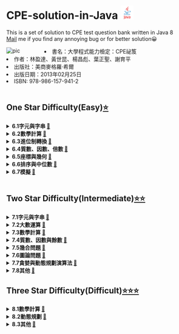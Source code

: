 # CPE-solution-in-Java <img alt="java" width="35px" src="https://github.com/devicons/devicon/blob/master/icons/java/java-original-wordmark.svg" />
This is a set of solution to CPE test question bank written in Java 8<br/>
[Mail](mailto:hankshyu@gmail.com) me if you find any annoying bug or for better solution😀<br/>


[<img align="left" alt="pic" width="100px" src="https://cpe.cse.nsysu.edu.tw/doc/CPE_Handbook.jpg" />](https://cpe.cse.nsysu.edu.tw/cpe_book.php)

<li/>書名：大學程式能力檢定：CPE祕笈 
<li/>作者：林盈達、黃世昆、楊昌彪、葉正聖、謝育平 
<li/>出版社：美商麥格羅‧希爾 
<li/>出版日期：2013年02月25日
<li/>ISBN: 978-986-157-941-2

<br/>
<br/>


## One Star Difficulty(Easy)[⭐️][6.0]

<details>
  <summary><strong>6.1字元與字串 <a href=https://github.com/hankshyu/CPE-solution-in-Java/tree/main/Chapter%206-OneStar(Easy)/6.1字元與字串>🔗</a><strong></summary>
 <ul>
  <li/><a href=https://github.com/hankshyu/CPE-solution-in-Java/blob/main/Chapter%206-OneStar(Easy)/6.1字元與字串/6.1.1%20whatsCryptanalysis(UVA10008).java
>whatsCryptanalysis(UVA10008)</a>
  <li/><a href=https://github.com/hankshyu/CPE-solution-in-Java/blob/main/Chapter%206-OneStar(Easy)/6.1字元與字串/6.1.2%20decodeTheMadMan(UVA10222).java
>decodeTheMadMan(UVA10222)</a>
  <li/><a href=https://github.com/hankshyu/CPE-solution-in-Java/blob/main/Chapter%206-OneStar(Easy)/6.1字元與字串/6.1.3%20SummingDigits(UVA11332).java>SummingDigits(UVA11332)</a>
  <li/><a href=https://github.com/hankshyu/CPE-solution-in-Java/blob/main/Chapter%206-OneStar(Easy)/6.1字元與字串/6.1.4%20commonPernutation(UVA10252).java>commonPernutation(UVA10252)</a>
  <li/><a href=https://github.com/hankshyu/CPE-solution-in-Java/blob/main/Chapter%206-OneStar(Easy)/6.1字元與字串/6.1.5%20rotatingSecntence(UVA490).java>rotatingSecntence(UVA490)</a>
  <li/><a href=https://github.com/hankshyu/CPE-solution-in-Java/blob/main/Chapter%206-OneStar(Easy)/6.1字元與字串/6.1.6%20teXQuotes(UVA272).java
>teXQuotes(UVA272)</a>
 </ul>
</details>
<details>
  <summary><strong>6.2數學計算 <a href=https://github.com/hankshyu/CPE-solution-in-Java/tree/main/Chapter%206-OneStar(Easy)/6.2數學計算>🔗</a><strong></summary>  
   
   <ul>
      <li/><a href=https://github.com/hankshyu/CPE-solution-in-Java/blob/main/Chapter%206-OneStar(Easy)/6.2數學計算/6.2.1%20aDoomsDayAlgorithm(UVA12019).java>aDoomsDayAlgorithm(UVA12019)</a>
      <li/><a href=https://github.com/hankshyu/CPE-solution-in-Java/blob/main/Chapter%206-OneStar(Easy)/6.2數學計算/6.2.2jolleyJumpers(UVA10038).java>jolleyJumpers(UVA10038)</a>
      <li/><a href=https://github.com/hankshyu/CPE-solution-in-Java/blob/main/Chapter%206-OneStar(Easy)/6.2數學計算/6.2.3%20whatIsTheProbability!!(UVA100560).java>whatIsTheProbability!!(UVA100560)</a>
      <li/><a href=https://github.com/hankshyu/CPE-solution-in-Java/blob/main/Chapter%206-OneStar(Easy)/6.2數學計算/6.2.4%20theHotelWithInfiniteRooms(UVA10170).java>theHotelWithInfiniteRooms(UVA10170)</a>
      <li/><a href=https://github.com/hankshyu/CPE-solution-in-Java/blob/main/Chapter%206-OneStar(Easy)/6.2數學計算/6.2.5%20498'%20(UVA10268)%20.java>498' (UVA10268)</a>
      <li/><a href=https://github.com/hankshyu/CPE-solution-in-Java/blob/main/Chapter%206-OneStar(Easy)/6.2數學計算/6.2.6%20OddSum(UVA10783).java
>OddSum(UVA10783)</a>
      <li/><a href=https://github.com/hankshyu/CPE-solution-in-Java/blob/main/Chapter%206-OneStar(Easy)/6.2數學計算/6.2.7%20beatTheSpread(UVA10812).java>beatTheSpread(UVA10812)</a>
      <li/><a href=https://github.com/hankshyu/CPE-solution-in-Java/blob/main/Chapter%206-OneStar(Easy)/6.2數學計算/6.2.8%20symmetricMatrix(UVA11349).java>symmetricMatrix(UVA11349)</a>
      <li/><a href=https://github.com/hankshyu/CPE-solution-in-Java/blob/main/Chapter%206-OneStar(Easy)/6.2數學計算/6.2.9%20squareNumbers(UVA11461).java
>squareNumbers(UVA11461)</a>
      <li/><a href=https://github.com/hankshyu/CPE-solution-in-Java/blob/main/Chapter%206-OneStar(Easy)/6.2數學計算/6.2.10%20b2Sequence(UVA11063).java>b2Sequence(UVA11063)</a>
      <li/><a href=https://github.com/hankshyu/CPE-solution-in-Java/blob/main/Chapter%206-OneStar(Easy)/6.2數學計算/6.2.11%20backToHighSchoolPhysics(UVA10071).java>backToHighSchoolPhysics(UVA10071)</a>
    </ul>
</details>
<details>
  <summary><strong>6.3進位制轉換 <a href=https://github.com/hankshyu/CPE-solution-in-Java/tree/main/Chapter%206-OneStar(Easy)/6.3進位制轉換>🔗</a><strong></summary>
  
 <ul>
  <li/><a href=https://github.com/hankshyu/CPE-solution-in-Java/blob/main/Chapter%206-OneStar(Easy)/6.3進位制轉換/6.3.1%20AnEasyProblem(UVA10093).java>AnEasyProblem(UVA10093)</a>
  <li/><a href=https://github.com/hankshyu/CPE-solution-in-Java/blob/main/Chapter%206-OneStar(Easy)/6.3進位制轉換/6.3.2%20fibonaccimalBase(UVA948).java>fibonaccimalBase(UVA948)</a>
  <li/><a href=https://github.com/hankshyu/CPE-solution-in-Java/blob/main/Chapter%206-OneStar(Easy)/6.3進位制轉換/6.3.3%20funnyEncryptionMethod(UVA10019).java>funnyEncryptionMethod(UVA10019)</a>
  <li/><a href=https://github.com/hankshyu/CPE-solution-in-Java/blob/main/Chapter%206-OneStar(Easy)/6.3進位制轉換/6.3.4%20parity(UVA10931).java
>parity(UVA10931)</a>
  <li/><a href=https://github.com/hankshyu/CPE-solution-in-Java/blob/main/Chapter%206-OneStar(Easy)/6.3進位制轉換/6.3.5%20cheapestBase(UVA11005).java
>cheapestBase(UVA11005)</a>
 </ul>
</details>
<details>
  <summary><strong>6.4質數、因數、倍數 <a href=https://github.com/hankshyu/CPE-solution-in-Java/tree/main/Chapter%206-OneStar(Easy)/6.4質數、因數、倍數>🔗</a><strong></summary>
  
 <ul>
  <li/><a href=https://github.com/hankshyu/CPE-solution-in-Java/blob/main/Chapter%206-OneStar(Easy)/6.4質數、因數、倍數/6.4.1%20hartles(UVA10050).java
>hartles(UVA10050)</a>
  <li/><a href=https://github.com/hankshyu/CPE-solution-in-Java/blob/main/Chapter%206-OneStar(Easy)/6.4質數、因數、倍數/6.4.2%20allYouNeedIsLove(UVA10193).java
>allYouNeedIsLove(UVA10193)</a>
  <li/><a href=https://github.com/hankshyu/CPE-solution-in-Java/blob/main/Chapter%206-OneStar(Easy)/6.4質數、因數、倍數/6.4.3%20divideButNotConquer(UVA10235).java
>divideButNotConquer(UVA10235)</a>
  <li/><a href=https://github.com/hankshyu/CPE-solution-in-Java/blob/main/Chapter%206-OneStar(Easy)/6.4質數、因數、倍數/6.4.4%20SimplyErimp(UVA10235).java
>SimplyErimp(UVA10235)</a>
  <li/><a href=https://github.com/hankshyu/CPE-solution-in-Java/blob/main/Chapter%206-OneStar(Easy)/6.4質數、因數、倍數/6.4.5%202the9s(UVA10922).java>2the9s(UVA10922)</a>
  <li/><a href=https://github.com/hankshyu/CPE-solution-in-Java/blob/main/Chapter%206-OneStar(Easy)/6.4質數、因數、倍數/6.4.6%20gcd(UVA114717).java
>gcd(UVA114717)</a>
 </ul>
</details>
<details>
  <summary><strong>6.5座標與幾何 <a href=https://github.com/hankshyu/CPE-solution-in-Java/tree/main/Chapter%206-OneStar(Easy)/6.5座標與幾何>🔗</a><strong></summary>
  <ul>
  <li/><a href=https://github.com/hankshyu/CPE-solution-in-Java/blob/main/Chapter%206-OneStar(Easy)/6.5座標與幾何/6.5.1%20largestSquare(UVA10908).java>largestSquare(UVA10908)</a>
  <li/><a href=https://github.com/hankshyu/CPE-solution-in-Java/blob/main/Chapter%206-OneStar(Easy)/6.5座標與幾何/6.5.2%20satellites(UVA10221).java
>satellites(UVA10221)</a>
  <li/><a href=[https://github.com/hankshyu/CPE-solution-in-Java/blob/main/Chapter%206-OneStar(Easy)/6.5座標與幾何/6.5.3%20canYouSolveIt%3F(UVA10642).java>canYouSolveIt?(UVA10642)</a>
  <li/><a href=https://github.com/hankshyu/CPE-solution-in-Java/blob/main/Chapter%206-OneStar(Easy)/6.5座標與幾何/6.5.4%20fourthPoint!!(UVA10242).java
>fourthPoint!!(UVA10242)</a>
  </ul>
</details>
<details>
  <summary><strong>6.6排序與中位數 <a href=https://github.com/hankshyu/CPE-solution-in-Java/tree/main/Chapter%206-OneStar(Easy)/6.6排序與中位數>🔗</a><strong></summary>
  
  <ul>
  <li/><a href=https://github.com/hankshyu/CPE-solution-in-Java/blob/main/Chapter%206-OneStar(Easy)/6.6排序與中位數/6.6.1%20aMidSummerNightsDream(UVA10057).java>aMidSummerNightsDream(UVA10057)</a>
  <li/><a href=https://github.com/hankshyu/CPE-solution-in-Java/blob/main/Chapter%206-OneStar(Easy)/6.6排序與中位數/6.6.2%20tellMeTheFrequencies(UVA10062).java>tellMeTheFrequencies(UVA10062)</a>
  <li/><a href=https://github.com/hankshyu/CPE-solution-in-Java/blob/main/Chapter%206-OneStar(Easy)/6.6排序與中位數/6.6.3%20trainSwapping(UVA299).java
>trainSwapping(UVA299)</a>
  <li/><a href=https://github.com/hankshyu/CPE-solution-in-Java/blob/main/Chapter%206-OneStar(Easy)/6.6排序與中位數/6.6.4%20HardwoodSpecies(UVA10226).java>hardwoodSpecies(UVA10226)</a>
  </ul>
</details>
<details>
  <summary><strong>6.7模擬 <a href=https://github.com/hankshyu/CPE-solution-in-Java/tree/main/Chapter%206-OneStar(Easy)/6.7模擬>🔗</a><strong></summary>
  
 <ul>
  <li/><a href=https://github.com/hankshyu/CPE-solution-in-Java/blob/main/Chapter%206-OneStar(Easy)/6.7模擬/6.7.1%20minesweeper(UVA10189).java>minesweeper(UVA10189)</a>
  <li/><a href=https://github.com/hankshyu/CPE-solution-in-Java/blob/main/Chapter%206-OneStar(Easy)/6.7模擬/6.7.2%20dieGame(UVA10409).java
>dieGame(UVA10409)</a>
  <li/><a href=https://github.com/hankshyu/CPE-solution-in-Java/blob/main/Chapter%206-OneStar(Easy)/6.7模擬/6.7.3%20ebAltoSaxophonePlayer(UVA10415).java>ebAltoSaxophonePlayer(UVA10415)</a>
  <li/><a href=https://github.com/hankshyu/CPE-solution-in-Java/blob/main/Chapter%206-OneStar(Easy)/6.7模擬/6.7.4%20mutantFlatWorldWarrior(UVA118).java>mutantFlatWorldWarrior(UVA118)</a>
  <li/><a href=https://github.com/hankshyu/CPE-solution-in-Java/blob/main/Chapter%206-OneStar(Easy)/6.7模擬/6.7.5%20Cola(UVA11150).java
>Cola(UVA11150)</a>
  </ul>
</details>

[6.0]:https://github.com/hankshyu/CPE-solution-in-Java/tree/main/Chapter%206-OneStar(Easy)
[6.1]:https://github.com/hankshyu/CPE-solution-in-Java/tree/main/Chapter%206-OneStar(Easy)/6.1字元與字串
[6.2]:https://github.com/hankshyu/CPE-solution-in-Java/tree/main/Chapter%206-OneStar(Easy)/6.2數學計算
[6.3]:https://github.com/hankshyu/CPE-solution-in-Java/tree/main/Chapter%206-OneStar(Easy)/6.3進位制轉換
[6.4]:https://github.com/hankshyu/CPE-solution-in-Java/tree/main/Chapter%206-OneStar(Easy)/6.4質數、因數、倍數
[6.5]:https://github.com/hankshyu/CPE-solution-in-Java/tree/main/Chapter%206-OneStar(Easy)/6.5座標與幾何
[6.6]:https://github.com/hankshyu/CPE-solution-in-Java/tree/main/Chapter%206-OneStar(Easy)/6.6排序與中位數
[6.7]:https://github.com/hankshyu/CPE-solution-in-Java/tree/main/Chapter%206-OneStar(Easy)/6.7模擬

[6.1.1]:https://github.com/hankshyu/CPE-solution-in-Java/blob/main/Chapter%206-OneStar(Easy)/6.1字元與字串/6.1.1%20whatsCryptanalysis(UVA10008).java
[6.1.2]:https://github.com/hankshyu/CPE-solution-in-Java/blob/main/Chapter%206-OneStar(Easy)/6.1字元與字串/6.1.2%20decodeTheMadMan(UVA10222).java
[6.1.3]:https://github.com/hankshyu/CPE-solution-in-Java/blob/main/Chapter%206-OneStar(Easy)/6.1字元與字串/6.1.3%20SummingDigits(UVA11332).java
[6.1.4]:https://github.com/hankshyu/CPE-solution-in-Java/blob/main/Chapter%206-OneStar(Easy)/6.1字元與字串/6.1.4%20commonPernutation(UVA10252).java
[6.1.5]:https://github.com/hankshyu/CPE-solution-in-Java/blob/main/Chapter%206-OneStar(Easy)/6.1字元與字串/6.1.5%20rotatingSecntence(UVA490).java
[6.1.6]:https://github.com/hankshyu/CPE-solution-in-Java/blob/main/Chapter%206-OneStar(Easy)/6.1字元與字串/6.1.6%20teXQuotes(UVA272).java

[6.2.1]:https://github.com/hankshyu/CPE-solution-in-Java/blob/main/Chapter%206-OneStar(Easy)/6.2數學計算/6.2.1%20aDoomsDayAlgorithm(UVA12019).java
[6.2.2]:https://github.com/hankshyu/CPE-solution-in-Java/blob/main/Chapter%206-OneStar(Easy)/6.2數學計算/6.2.2jolleyJumpers(UVA10038).java
[6.2.3]:https://github.com/hankshyu/CPE-solution-in-Java/blob/main/Chapter%206-OneStar(Easy)/6.2數學計算/6.2.3%20whatIsTheProbability!!(UVA100560).java
[6.2.4]:https://github.com/hankshyu/CPE-solution-in-Java/blob/main/Chapter%206-OneStar(Easy)/6.2數學計算/6.2.4%20theHotelWithInfiniteRooms(UVA10170).java
[6.2.5]:https://github.com/hankshyu/CPE-solution-in-Java/blob/main/Chapter%206-OneStar(Easy)/6.2數學計算/6.2.5%20498'%20(UVA10268)%20.java
[6.2.6]:https://github.com/hankshyu/CPE-solution-in-Java/blob/main/Chapter%206-OneStar(Easy)/6.2數學計算/6.2.6%20OddSum(UVA10783).java
[6.2.7]:https://github.com/hankshyu/CPE-solution-in-Java/blob/main/Chapter%206-OneStar(Easy)/6.2數學計算/6.2.7%20beatTheSpread(UVA10812).java
[6.2.8]:https://github.com/hankshyu/CPE-solution-in-Java/blob/main/Chapter%206-OneStar(Easy)/6.2數學計算/6.2.8%20symmetricMatrix(UVA11349).java
[6.2.9]:https://github.com/hankshyu/CPE-solution-in-Java/blob/main/Chapter%206-OneStar(Easy)/6.2數學計算/6.2.9%20squareNumbers(UVA11461).java
[6.2.10]:https://github.com/hankshyu/CPE-solution-in-Java/blob/main/Chapter%206-OneStar(Easy)/6.2數學計算/6.2.10%20b2Sequence(UVA11063).java
[6.2.11]:https://github.com/hankshyu/CPE-solution-in-Java/blob/main/Chapter%206-OneStar(Easy)/6.2數學計算/6.2.11%20backToHighSchoolPhysics(UVA10071).java

[6.3.1]:https://github.com/hankshyu/CPE-solution-in-Java/blob/main/Chapter%206-OneStar(Easy)/6.3進位制轉換/6.3.1%20AnEasyProblem(UVA10093).java
[6.3.2]:https://github.com/hankshyu/CPE-solution-in-Java/blob/main/Chapter%206-OneStar(Easy)/6.3進位制轉換/6.3.2%20fibonaccimalBase(UVA948).java
[6.3.3]:https://github.com/hankshyu/CPE-solution-in-Java/blob/main/Chapter%206-OneStar(Easy)/6.3進位制轉換/6.3.3%20funnyEncryptionMethod(UVA10019).java
[6.3.4]:https://github.com/hankshyu/CPE-solution-in-Java/blob/main/Chapter%206-OneStar(Easy)/6.3進位制轉換/6.3.4%20parity(UVA10931).java
[6.3.5]:https://github.com/hankshyu/CPE-solution-in-Java/blob/main/Chapter%206-OneStar(Easy)/6.3進位制轉換/6.3.5%20cheapestBase(UVA11005).java

[6.4.1]:https://github.com/hankshyu/CPE-solution-in-Java/blob/main/Chapter%206-OneStar(Easy)/6.4質數、因數、倍數/6.4.1%20hartles(UVA10050).java
[6.4.2]:https://github.com/hankshyu/CPE-solution-in-Java/blob/main/Chapter%206-OneStar(Easy)/6.4質數、因數、倍數/6.4.2%20allYouNeedIsLove(UVA10193).java
[6.4.3]:https://github.com/hankshyu/CPE-solution-in-Java/blob/main/Chapter%206-OneStar(Easy)/6.4質數、因數、倍數/6.4.3%20divideButNotConquer(UVA10235).java
[6.4.4]:https://github.com/hankshyu/CPE-solution-in-Java/blob/main/Chapter%206-OneStar(Easy)/6.4質數、因數、倍數/6.4.4%20SimplyErimp(UVA10235).java
[6.4.5]:https://github.com/hankshyu/CPE-solution-in-Java/blob/main/Chapter%206-OneStar(Easy)/6.4質數、因數、倍數/6.4.5%202the9s(UVA10922).java
[6.4.6]:https://github.com/hankshyu/CPE-solution-in-Java/blob/main/Chapter%206-OneStar(Easy)/6.4質數、因數、倍數/6.4.6%20gcd(UVA114717).java

[6.5.1]:https://github.com/hankshyu/CPE-solution-in-Java/blob/main/Chapter%206-OneStar(Easy)/6.5座標與幾何/6.5.1%20largestSquare(UVA10908).java
[6.5.2]:https://github.com/hankshyu/CPE-solution-in-Java/blob/main/Chapter%206-OneStar(Easy)/6.5座標與幾何/6.5.2%20satellites(UVA10221).java
[6.5.3]:https://github.com/hankshyu/CPE-solution-in-Java/blob/main/Chapter%206-OneStar(Easy)/6.5座標與幾何/6.5.3%20canYouSolveIt%3F(UVA10642).java
[6.5.4]:https://github.com/hankshyu/CPE-solution-in-Java/blob/main/Chapter%206-OneStar(Easy)/6.5座標與幾何/6.5.4%20fourthPoint!!(UVA10242).java

[6.6.1]:https://github.com/hankshyu/CPE-solution-in-Java/blob/main/Chapter%206-OneStar(Easy)/6.6排序與中位數/6.6.1%20aMidSummerNightsDream(UVA10057).java
[6.6.2]:https://github.com/hankshyu/CPE-solution-in-Java/blob/main/Chapter%206-OneStar(Easy)/6.6排序與中位數/6.6.2%20tellMeTheFrequencies(UVA10062).java
[6.6.3]:https://github.com/hankshyu/CPE-solution-in-Java/blob/main/Chapter%206-OneStar(Easy)/6.6排序與中位數/6.6.3%20trainSwapping(UVA299).java
[6.6.4]:https://github.com/hankshyu/CPE-solution-in-Java/blob/main/Chapter%206-OneStar(Easy)/6.6排序與中位數/6.6.4%20HardwoodSpecies(UVA10226).java

[6.7.1]:https://github.com/hankshyu/CPE-solution-in-Java/blob/main/Chapter%206-OneStar(Easy)/6.7模擬/6.7.1%20minesweeper(UVA10189).java
[6.7.2]:https://github.com/hankshyu/CPE-solution-in-Java/blob/main/Chapter%206-OneStar(Easy)/6.7模擬/6.7.2%20dieGame(UVA10409).java
[6.7.3]:https://github.com/hankshyu/CPE-solution-in-Java/blob/main/Chapter%206-OneStar(Easy)/6.7模擬/6.7.3%20ebAltoSaxophonePlayer(UVA10415).java
[6.7.4]:https://github.com/hankshyu/CPE-solution-in-Java/blob/main/Chapter%206-OneStar(Easy)/6.7模擬/6.7.4%20mutantFlatWorldWarrior(UVA118).java
[6.7.5]:https://github.com/hankshyu/CPE-solution-in-Java/blob/main/Chapter%206-OneStar(Easy)/6.7模擬/6.7.5%20Cola(UVA11150).java

<br/>

## Two Star Difficulty(Intermediate)[⭐️⭐️][7.0]
<details>
  <summary><strong>7.1字元與字串 <a href=https://github.com/hankshyu/CPE-solution-in-Java/tree/main/Chapter%207-TwoStar(Intermediate)/7.1字元與字串>🔗</a><strong></summary>
  
  <ul>
  <li/><a href=https://github.com/hankshyu/CPE-solution-in-Java/blob/main/Chapter%207-TwoStar(Intermediate)/7.1字元與字串/7.1.1%20powerString(UVA10295).java> powerString(UVA10295)</a>
  <li/><a href=https://github.com/hankshyu/CPE-solution-in-Java/blob/main/Chapter%207-TwoStar(Intermediate)/7.1字元與字串/7.1.2%20allInAll(UVA10340).java>allInAll(UVA10340)</a>
  <li/><a href=https://github.com/hankshyu/CPE-solution-in-Java/blob/main/Chapter%207-TwoStar(Intermediate)/7.1字元與字串/7.1.4%20hayPoints(UVA10295).java>hayPoints(UVA10295)</a>
  <li/><a href=https://github.com/hankshyu/CPE-solution-in-Java/blob/main/Chapter%207-TwoStar(Intermediate)/7.1字元與字串/7.1.5%20automatedJudgeScript(UVA10188).java>automatedJudgeScript(UVA10188)</a>
  </ul>
</details>
<details>
  <summary><strong>7.2大數運算 <a href=https://github.com/hankshyu/CPE-solution-in-Java/tree/main/Chapter%207-TwoStar(Intermediate)/7.2大數運算
>🔗</a><strong></summary>
  
  <ul>
  <li/><a href=https://github.com/hankshyu/CPE-solution-in-Java/blob/main/Chapter%207-TwoStar(Intermediate)/7.2大數運算/7.2.1%20superLongSum(UVA10013).java>superLongSum(UVA10013)</a>
  <li/><a href=https://github.com/hankshyu/CPE-solution-in-Java/blob/main/Chapter%207-TwoStar(Intermediate)/7.2大數運算/7.2.2%20product(UVA10106).java
>product(UVA10106)</a>
  <li/><a href=https://github.com/hankshyu/CPE-solution-in-Java/blob/main/Chapter%207-TwoStar(Intermediate)/7.2大數運算/7.2.3%20iLoveBigNumbers(UVA10220).java>iLoveBigNumbers(UVA10220)</a>
  <li/><a href=https://github.com/hankshyu/CPE-solution-in-Java/blob/main/Chapter%207-TwoStar(Intermediate)/7.2大數運算/7.2.4%20fibonacciFreeze(UVA495).java>fibonacciFreeze(UVA495)</a>
  <li/><a href=https://github.com/hankshyu/CPE-solution-in-Java/blob/main/Chapter%207-TwoStar(Intermediate)/7.2大數運算/7.2.5%20krakovia(UVA10925).java
>krakovia(UVA10925)</a>
  <li/><a href=https://github.com/hankshyu/CPE-solution-in-Java/blob/main/Chapter%207-TwoStar(Intermediate)/7.2大數運算/7.2.6%20oceanDeepMakeitShallow!!(UVA10076).java
>oceanDeepMakeitShallow!!(UVA10076)</a>
  </ul>
</details>
<details>
  <summary><strong>7.3數學計算 <a href=https://github.com/hankshyu/CPE-solution-in-Java/tree/main/Chapter%207-TwoStar(Intermediate)/7.3數學計算>🔗</a><strong></summary>
  
  <ul>
  <li/><a href=https://github.com/hankshyu/CPE-solution-in-Java/blob/main/Chapter%207-TwoStar(Intermediate)/7.3數學計算/7.3.1%20quirksomeSquare(UVA256).java
>quirksomeSquare(UVA256)</a>
  <li/><a href=https://github.com/hankshyu/CPE-solution-in-Java/blob/main/Chapter%207-TwoStar(Intermediate)/7.3數學計算/7.3.2%20necklace(UVA11001).java>necklace(UVA11001)</a>
  <li/><a href=https://github.com/hankshyu/CPE-solution-in-Java/blob/main/Chapter%207-TwoStar(Intermediate)/7.3數學計算/7.3.3%20theLargest:SmallestBox(UVA10215).java>theLargest/SmallestBox(UVA10215)</a>
  <li/><a href=https://github.com/hankshyu/CPE-solution-in-Java/blob/main/Chapter%207-TwoStar(Intermediate)/7.3數學計算/7.3.4%20theTrip(UVA10137).java>theTrip(UVA10137)</a>
  </ul>
</details>
<details>
  <summary><strong>7.4質數、因數與餘數 <a href=https://github.com/hankshyu/CPE-solution-in-Java/tree/main/Chapter%207-TwoStar(Intermediate)/7.4質數、因數與餘數>🔗</a><strong></summary>
  
  <ul>
  <li/><a href=https://github.com/hankshyu/CPE-solution-in-Java/blob/main/Chapter%207-TwoStar(Intermediate)/7.4質數、因數與餘數/7.4.1%20ones(UVA10127).java
>ones(UVA10127)</a>
  <li/><a href=https://github.com/hankshyu/CPE-solution-in-Java/blob/main/Chapter%207-TwoStar(Intermediate)/7.4質數、因數與餘數/7.4.2%20deadFraction(UVA10555).java>deadFraction(UVA10555)</a>
  <li/><a href=https://github.com/hankshyu/CPE-solution-in-Java/blob/main/Chapter%207-TwoStar(Intermediate)/7.4質數、因數與餘數/7.4.3%20simpleDivision(UVA10407).java>simpleDivision(UVA10407)</a>
  <li/><a href=https://github.com/hankshyu/CPE-solution-in-Java/blob/main/Chapter%207-TwoStar(Intermediate)/7.4質數、因數與餘數/7.4.5%20ProblemA-primeDistance(UVA10140).java>ProblemA-primeDistance(UVA10140)</a>
  <li/><a href=https://github.com/hankshyu/CPE-solution-in-Java/blob/main/Chapter%207-TwoStar(Intermediate)/7.4質數、因數與餘數/7.4.6%20primetime(UVA10200).java>primetime(UVA10200)</a>
  <li/><a href=https://github.com/hankshyu/CPE-solution-in-Java/blob/main/Chapter%207-TwoStar(Intermediate)/7.4質數、因數與餘數/7.4.7%20smithNumber(UVA10042).java>smithNumber(UVA10042)</a>
  <li/><a href=https://github.com/hankshyu/CPE-solution-in-Java/blob/main/Chapter%207-TwoStar(Intermediate)/7.4質數、因數與餘數/7.4.8%20productofdigits(UVA993).java>productofdigits(UVA993)</a>
  </ul>
 this is hidden!
</details>
<details>
  <summary><strong>7.5幾合問題 <a href=https://github.com/hankshyu/CPE-solution-in-Java/tree/main/Chapter%207-TwoStar(Intermediate)/7.5幾合問題>🔗</a><strong></summary>
  
  <ul>
  <li/><a href=https://github.com/hankshyu/CPE-solution-in-Java/blob/main/Chapter%207-TwoStar(Intermediate)/7.5幾合問題/7.5.1%20birthdayCake(UVA10167).java
>birthdayCake(UVA10167)</a>
  <li/><a href=https://github.com/hankshyu/CPE-solution-in-Java/blob/main/Chapter%207-TwoStar(Intermediate)/7.5幾合問題/7.5.2%20isThisIntegration(UVA10209).java>isThisIntegration(UVA10209)</a>
  </ul>
</details>
<details>
  <summary><strong>7.6圖論問題 <a href=https://github.com/hankshyu/CPE-solution-in-Java/tree/main/Chapter%207-TwoStar(Intermediate)/7.6圖論問題>🔗</a><strong></summary>
  
  <ul>
  <li/><a href=https://github.com/hankshyu/CPE-solution-in-Java/blob/main/Chapter%207-TwoStar(Intermediate)/7.6圖論問題/7.6.1%20oilDepositsOriginal(UVA572).java
>oilDepositsOriginal(UVA572)</a>
  <li/><a href=https://github.com/hankshyu/CPE-solution-in-Java/blob/main/Chapter%207-TwoStar(Intermediate)/7.6圖論問題/7.6.2%20allRoadsLeadWhere(UVA10009).java
>allRoadsLeadWhere(UVA10009)</a>
  <li/><a href=https://github.com/hankshyu/CPE-solution-in-Java/blob/main/Chapter%207-TwoStar(Intermediate)/7.6圖論問題/7.6.3bicoloringOriginal(UVA10004).java>bicoloringOriginal(UVA10004)</a>
  </ul>
</details>
<details>
  <summary><strong>7.7貪婪與動態規劃演算法 <a href=https://github.com/hankshyu/CPE-solution-in-Java/tree/main/Chapter%207-TwoStar(Intermediate)/7.7貪婪與動態規劃演算法>🔗</a><strong></summary>
  
  <ul>
  <li/><a href=https://github.com/hankshyu/CPE-solution-in-Java/blob/main/Chapter%207-TwoStar(Intermediate)/7.7貪婪與動態規劃演算法/7.7.1%20minimalCoverage(UvA10020).java
>7.7.1 minimalCoverage(UvA10020)</a>
  <li/><a href=https://github.com/hankshyu/CPE-solution-in-Java/blob/main/Chapter%207-TwoStar(Intermediate)/7.7貪婪與動態規劃演算法/7.7.2%20ants(UVA10714).java
>7.7.2 ants(UVA10714)</a>
  <li/><a href=https://github.com/hankshyu/CPE-solution-in-Java/blob/main/Chapter%207-TwoStar(Intermediate)/7.7貪婪與動態規劃演算法/7.7.3%20brickWallPattern(UVA900).java>7.7.3 brickWallPattern(UVA900)</a>
  </ul>
</details>
<details>
  <summary><strong>7.8其他 <a href=https://github.com/hankshyu/CPE-solution-in-Java/tree/main/Chapter%207-TwoStar(Intermediate)/7.8其他>🔗</a><strong></summary>
  
  <ul>
  <li/><a href=https://github.com/hankshyu/CPE-solution-in-Java/blob/main/Chapter%207-TwoStar(Intermediate)/7.8其他/7.8.1%20conformity(UVA11286).java>7.8.1 conformity(UVA11286)</a>
  <li/><a href=https://github.com/hankshyu/CPE-solution-in-Java/blob/main/Chapter%207-TwoStar(Intermediate)/7.8其他/7.8.2%20Problem%20E%20simpleAddtion(UVA10994).java>7.8.2 Problem E simpleAddtion(UVA10994)</a>
  <li/><a href=https://github.com/hankshyu/CPE-solution-in-Java/blob/main/Chapter%207-TwoStar(Intermediate)/7.8其他/7.8.3%20powerCrisis(UVA151).java
>7.8.3 powerCrisis(UVA151)</a>
  </ul>
</details>

[7.0]:https://github.com/hankshyu/CPE-solution-in-Java/tree/main/Chapter%207-TwoStar(Intermediate)
[7.1]:https://github.com/hankshyu/CPE-solution-in-Java/tree/main/Chapter%207-TwoStar(Intermediate)/7.1字元與字串
[7.2]:https://github.com/hankshyu/CPE-solution-in-Java/tree/main/Chapter%207-TwoStar(Intermediate)/7.2大數運算
[7.3]:https://github.com/hankshyu/CPE-solution-in-Java/tree/main/Chapter%207-TwoStar(Intermediate)/7.3數學計算
[7.4]:https://github.com/hankshyu/CPE-solution-in-Java/tree/main/Chapter%207-TwoStar(Intermediate)/7.4質數、因數與餘數
[7.5]:https://github.com/hankshyu/CPE-solution-in-Java/tree/main/Chapter%207-TwoStar(Intermediate)/7.5幾合問題
[7.6]:https://github.com/hankshyu/CPE-solution-in-Java/tree/main/Chapter%207-TwoStar(Intermediate)/7.6圖論問題
[7.7]:https://github.com/hankshyu/CPE-solution-in-Java/tree/main/Chapter%207-TwoStar(Intermediate)/7.7貪婪與動態規劃演算法
[7.8]:https://github.com/hankshyu/CPE-solution-in-Java/tree/main/Chapter%207-TwoStar(Intermediate)/7.8其他

[7.1.1]:https://github.com/hankshyu/CPE-solution-in-Java/blob/main/Chapter%207-TwoStar(Intermediate)/7.1字元與字串/7.1.1%20powerString(UVA10295).java
[7.1.2]:https://github.com/hankshyu/CPE-solution-in-Java/blob/main/Chapter%207-TwoStar(Intermediate)/7.1字元與字串/7.1.2%20allInAll(UVA10340).java
[7.1.3]:
[7.1.4]:https://github.com/hankshyu/CPE-solution-in-Java/blob/main/Chapter%207-TwoStar(Intermediate)/7.1字元與字串/7.1.4%20hayPoints(UVA10295).java
[7.1.5]:https://github.com/hankshyu/CPE-solution-in-Java/blob/main/Chapter%207-TwoStar(Intermediate)/7.1字元與字串/7.1.5%20automatedJudgeScript(UVA10188).java

[7.2.1]:https://github.com/hankshyu/CPE-solution-in-Java/blob/main/Chapter%207-TwoStar(Intermediate)/7.2大數運算/7.2.1%20superLongSum(UVA10013).java
[7.2.2]:https://github.com/hankshyu/CPE-solution-in-Java/blob/main/Chapter%207-TwoStar(Intermediate)/7.2大數運算/7.2.2%20product(UVA10106).java
[7.2.3]:https://github.com/hankshyu/CPE-solution-in-Java/blob/main/Chapter%207-TwoStar(Intermediate)/7.2大數運算/7.2.3%20iLoveBigNumbers(UVA10220).java
[7.2.4]:https://github.com/hankshyu/CPE-solution-in-Java/blob/main/Chapter%207-TwoStar(Intermediate)/7.2大數運算/7.2.4%20fibonacciFreeze(UVA495).java
[7.2.5]:https://github.com/hankshyu/CPE-solution-in-Java/blob/main/Chapter%207-TwoStar(Intermediate)/7.2大數運算/7.2.5%20krakovia(UVA10925).java
[7.2.6]:https://github.com/hankshyu/CPE-solution-in-Java/blob/main/Chapter%207-TwoStar(Intermediate)/7.2大數運算/7.2.6%20oceanDeepMakeitShallow!!(UVA10076).java

[7.3.1]:https://github.com/hankshyu/CPE-solution-in-Java/blob/main/Chapter%207-TwoStar(Intermediate)/7.3數學計算/7.3.1%20quirksomeSquare(UVA256).java
[7.3.2]:https://github.com/hankshyu/CPE-solution-in-Java/blob/main/Chapter%207-TwoStar(Intermediate)/7.3數學計算/7.3.2%20necklace(UVA11001).java
[7.3.3]:https://github.com/hankshyu/CPE-solution-in-Java/blob/main/Chapter%207-TwoStar(Intermediate)/7.3數學計算/7.3.3%20theLargest:SmallestBox(UVA10215).java
[7.3.4]:https://github.com/hankshyu/CPE-solution-in-Java/blob/main/Chapter%207-TwoStar(Intermediate)/7.3數學計算/7.3.4%20theTrip(UVA10137).java

[7.4.1]:https://github.com/hankshyu/CPE-solution-in-Java/blob/main/Chapter%207-TwoStar(Intermediate)/7.4質數、因數與餘數/7.4.1%20ones(UVA10127).java
[7.4.2]:https://github.com/hankshyu/CPE-solution-in-Java/blob/main/Chapter%207-TwoStar(Intermediate)/7.4質數、因數與餘數/7.4.2%20deadFraction(UVA10555).java
[7.4.3]:https://github.com/hankshyu/CPE-solution-in-Java/blob/main/Chapter%207-TwoStar(Intermediate)/7.4質數、因數與餘數/7.4.3%20simpleDivision(UVA10407).java
[7.4.4]:
[7.4.5]:https://github.com/hankshyu/CPE-solution-in-Java/blob/main/Chapter%207-TwoStar(Intermediate)/7.4質數、因數與餘數/7.4.5%20ProblemA-primeDistance(UVA10140).java
[7.4.6]:https://github.com/hankshyu/CPE-solution-in-Java/blob/main/Chapter%207-TwoStar(Intermediate)/7.4質數、因數與餘數/7.4.6%20primetime(UVA10200).java
[7.4.7]:https://github.com/hankshyu/CPE-solution-in-Java/blob/main/Chapter%207-TwoStar(Intermediate)/7.4質數、因數與餘數/7.4.7%20smithNumber(UVA10042).java
[7.4.8]:https://github.com/hankshyu/CPE-solution-in-Java/blob/main/Chapter%207-TwoStar(Intermediate)/7.4質數、因數與餘數/7.4.8%20productofdigits(UVA993).java

[7.5.1]:https://github.com/hankshyu/CPE-solution-in-Java/blob/main/Chapter%207-TwoStar(Intermediate)/7.5幾合問題/7.5.1%20birthdayCake(UVA10167).java
[7.5.2]:https://github.com/hankshyu/CPE-solution-in-Java/blob/main/Chapter%207-TwoStar(Intermediate)/7.5幾合問題/7.5.2%20isThisIntegration(UVA10209).java

[7.6.1]:https://github.com/hankshyu/CPE-solution-in-Java/blob/main/Chapter%207-TwoStar(Intermediate)/7.6圖論問題/7.6.1%20oilDepositsOriginal(UVA572).java
[7.6.2]:https://github.com/hankshyu/CPE-solution-in-Java/blob/main/Chapter%207-TwoStar(Intermediate)/7.6圖論問題/7.6.2%20allRoadsLeadWhere(UVA10009).java
[7.6.3]:https://github.com/hankshyu/CPE-solution-in-Java/blob/main/Chapter%207-TwoStar(Intermediate)/7.6圖論問題/7.6.3bicoloringOriginal(UVA10004).java

[7.7.1]:https://github.com/hankshyu/CPE-solution-in-Java/blob/main/Chapter%207-TwoStar(Intermediate)/7.7貪婪與動態規劃演算法/7.7.1%20minimalCoverage(UvA10020).java
[7.7.2]:https://github.com/hankshyu/CPE-solution-in-Java/blob/main/Chapter%207-TwoStar(Intermediate)/7.7貪婪與動態規劃演算法/7.7.2%20ants(UVA10714).java
[7.7.3]:https://github.com/hankshyu/CPE-solution-in-Java/blob/main/Chapter%207-TwoStar(Intermediate)/7.7貪婪與動態規劃演算法/7.7.3%20brickWallPattern(UVA900).java

[7.8.1]:https://github.com/hankshyu/CPE-solution-in-Java/blob/main/Chapter%207-TwoStar(Intermediate)/7.8其他/7.8.1%20conformity(UVA11286).java
[7.8.2]:https://github.com/hankshyu/CPE-solution-in-Java/blob/main/Chapter%207-TwoStar(Intermediate)/7.8其他/7.8.2%20Problem%20E%20simpleAddtion(UVA10994).java
[7.8.3]:https://github.com/hankshyu/CPE-solution-in-Java/blob/main/Chapter%207-TwoStar(Intermediate)/7.8其他/7.8.3%20powerCrisis(UVA151).java




## Three Star Difficulty(Difficult)[⭐️⭐️⭐️][8.0]
<details>
  <summary><strong>8.1數學計算 <a href=https://github.com/hankshyu/CPE-solution-in-Java/tree/main/Chapter%208-ThreeStar(Difficult)/8.1數學計算>🔗</a><strong></summary>
  
  <ul>
  <li/><a href=https://github.com/hankshyu/CPE-solution-in-Java/blob/main/Chapter%208-ThreeStar(Difficult)/8.1數學計算/8.1.1%20%7Bsum%2B%3Di%2B%2B%7D%20ToReachN(UVA10290).java>8.1.1 {sum+=i++} ToReachN(UVA10290)</a>
  <li/><a href=https://github.com/hankshyu/CPE-solution-in-Java/blob/main/Chapter%208-ThreeStar(Difficult)/8.1數學計算/8.1.2%20lastDigits(UVA10162).java
>8.1.2 lastDigits(UVA10162)</a>
  </ul>
</details>
<details>
  <summary><strong>8.2動態規劃 <a href=https://github.com/hankshyu/CPE-solution-in-Java/tree/main/Chapter%208-ThreeStar(Difficult)/8.2動態規劃>🔗</a><strong></summary>
  
  <ul>
  <li/><a href=https://github.com/hankshyu/CPE-solution-in-Java/blob/main/Chapter%208-ThreeStar(Difficult)/8.2動態規劃/8.2.1%20Qusetion%201%20-%20isBiggerSmarter%3F(UVA10131).java
>8.2.1 Qusetion 1 - isBiggerSmarter?(UVA10131)</a>
  <li/><a href=https://github.com/hankshyu/CPE-solution-in-Java/blob/main/Chapter%208-ThreeStar(Difficult)/8.2動態規劃/8.2.2%20divisibility(UVA10036).java
>8.2.2 divisibility(UVA10036)</a>
  <li/><a href=https://github.com/hankshyu/CPE-solution-in-Java/blob/main/Chapter%208-ThreeStar(Difficult)/8.2動態規劃/8.2.3%20dollars(UVA147).java
>8.2.3 dollars(UVA147)</a>
  <li/><a href=https://github.com/hankshyu/CPE-solution-in-Java/blob/main/Chapter%208-ThreeStar(Difficult)/8.2動態規劃/8.2.4%20safesalutaion(UVA991).java>8.2.4 safesalutaion(UVA991)</a>
  </ul>
</details>
<details>
  <summary><strong>8.3其他 <a href=https://github.com/hankshyu/CPE-solution-in-Java/tree/main/Chapter%208-ThreeStar(Difficult)/8.3其他>🔗</a><strong></summary>
  
 currently empty
</details>

[8.0]:https://github.com/hankshyu/CPE-solution-in-Java/tree/main/Chapter%208-ThreeStar(Difficult)
[8.1]:https://github.com/hankshyu/CPE-solution-in-Java/tree/main/Chapter%208-ThreeStar(Difficult)/8.1數學計算
[8.2]:https://github.com/hankshyu/CPE-solution-in-Java/tree/main/Chapter%208-ThreeStar(Difficult)/8.2動態規劃
[8.3]:https://github.com/hankshyu/CPE-solution-in-Java/tree/main/Chapter%208-ThreeStar(Difficult)/8.3其他

[8.1.1]:https://github.com/hankshyu/CPE-solution-in-Java/blob/main/Chapter%208-ThreeStar(Difficult)/8.1數學計算/8.1.1%20%7Bsum%2B%3Di%2B%2B%7D%20ToReachN(UVA10290).java
[8.1.2]:https://github.com/hankshyu/CPE-solution-in-Java/blob/main/Chapter%208-ThreeStar(Difficult)/8.1數學計算/8.1.2%20lastDigits(UVA10162).java
[8.1.3]:empty

[8.2.1]:https://github.com/hankshyu/CPE-solution-in-Java/blob/main/Chapter%208-ThreeStar(Difficult)/8.2動態規劃/8.2.1%20Qusetion%201%20-%20isBiggerSmarter%3F(UVA10131).java
[8.2.2]:https://github.com/hankshyu/CPE-solution-in-Java/blob/main/Chapter%208-ThreeStar(Difficult)/8.2動態規劃/8.2.2%20divisibility(UVA10036).java
[8.2.3]:https://github.com/hankshyu/CPE-solution-in-Java/blob/main/Chapter%208-ThreeStar(Difficult)/8.2動態規劃/8.2.3%20dollars(UVA147).java
[8.2.4]:https://github.com/hankshyu/CPE-solution-in-Java/blob/main/Chapter%208-ThreeStar(Difficult)/8.2動態規劃/8.2.4%20safesalutaion(UVA991).java

[8.3.1]:empty
[8.3.2]:empty
[8.3.3]:empty

